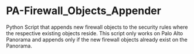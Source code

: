 # PA-Firewall_Objects_Appender
Python Script that appends new firewall objects to the security rules where the respective existing objects reside.
This script only works on Palo Alto Panorama and appends only if the new firewall objects already exist on the Panorama.
